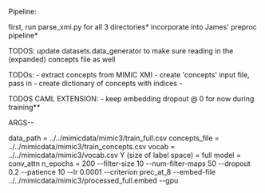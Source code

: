 Pipeline:

first, run parse_xmi.py for all 3 directories*
incorporate into James' preproc pipeline*

TODOS: update datasets.data_generator to make sure reading in the (expanded) concepts file as well

TODOs:
	- extract concepts from MIMIC XMI
	- create 'concepts' input file, pass in
	- create dictionary of concepts with indices
	- 

TODOS CAML EXTENSION: 
	- keep embedding dropout @ 0 for now during training**

ARGS-- 

data_path = ../../mimicdata/mimic3/train_full.csv
concepts_file = ../../mimicdata/mimic3/train_concepts.csv
vocab = ../../mimicdata/mimic3/vocab.csv
Y (size of label space) = full
model = conv_attn
n_epochs = 200
--filter-size 10
--num-filter-maps 50
--dropout 0.2
--patience 10
--lr 0.0001
--criterion prec_at_8
--embed-file ../../mimicdata/mimic3/processed_full.embed
--gpu